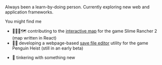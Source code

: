 <!--
### Hi there 👋
-->

Always been a learn-by-doing person. Currently exploring new web and application frameworks.

You might find me
- 🧑‍🤝‍🧑🗺️ contributing to the [interactive map](https://github.com/brookjeynes/slime-rancher-2-interactive-map/) for the game Slime Rancher 2 (map written in React)
- 💾🐧 developing a webpage-based [save file editor](https://github.com/rodriguezrrp/penguinheist-save-editor) utility for the game Penguin Heist (still in an early beta)
<!-- - 🕸️🔌 experimenting using Web Sockets with Vercel for e.g. some hosted real-time card game? (not available yet) -->
- 🌱 tinkering with something new

<!--
**rodriguezrrp/rodriguezrrp** is a ✨ _special_ ✨ repository because its `README.md` (this file) appears on your GitHub profile.

Here are some ideas to get you started:

- 🔭 I’m currently working on ...
- 🌱 I’m currently learning ...
- 👯 I’m looking to collaborate on ...
- 🤔 I’m looking for help with ...
- 💬 Ask me about ...
- 📫 How to reach me: ...
- 😄 Pronouns: ...
- ⚡ Fun fact: ...
-->
